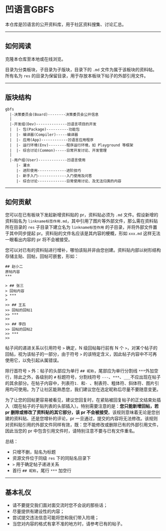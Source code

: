 # 凹语言GBFS

本仓库是凹语言的公开资料库，用于社区资料搜集、讨论汇总。

---

## 如何阅读

克隆本仓库至本地或在线浏览。

目录为分类板块，子目录为子版块，目录下的 `.md` 文件为属于该板块的资料帖。所有名为 `res` 的目录为保留目录，用于存放本板块下帖子的外部引用文件。

---

## 版块结构

```
gbfs
  |-决策委员会(Board)--------决策委员会公开信息
  |
  |-开发组(Dev)--------------凹语言项目的开发
  |  |- 包(Package)----------功能包
  |  |- 编译器(Compiler)-----编译器
  |  |- 应用(App)------------凹语言应用程序
  |  |- 运行环境(Env)--------程序运行环境，如 Playground 等框架
  |  |- 综合讨论(Common)-----日常开发讨论、开发管理
  |
  |-用户组(User)-------------凹语言使用
     |- 灌水
     |- 进阶使用-------------进阶技巧
     |- 新手入门-------------入门使用及问答
     |- 综合讨论-------------日常使用讨论、及无法归类的内容
```
---

## 如何贡献

您可以在已有板块下发起新增资料贴的 pr，资料贴必须为 `.md` 文件。假设新增的资料贴名为 `linkname标签作用.md`，其中引用了图片等外部文件，那么需在资料贴所在目录的 `res` 子目录下建立名为 `linkname标签作用` 的子目录，并将外部文件置于其中同步提起 pr。资料贴的文件名应该是其内容的梗概，形如 `xxx.md` 这样无法一眼看出内容的 pr 将不会被接受。

您可以对已有的资料贴进行增补，哪怕该贴并非由您创建。资料贴内部以树形结构存储主贴、回帖，回帖可嵌套，形如：

```
## 赵小二
原帖内容
***

> ## 张三
> 回帖内容
> ***
>
>> ## 王五
>> 回帖的回帖1
>> ***
>>
>> ## 李四
>> 回帖的回帖2
>> ***
>>
```

帖子间的递进关系以引用符号 `>` 确定，N 级回帖每行前有 N 个 `>`，对某个帖子的回帖，视为该帖子的一部分，由于符号 `>` 的该特定含义，因此帖子内容中不可再使用它，以免引起从属错误。

除行首符号 `>` 外：帖子的头部应为单行 `## 昵称`，尾部应为单行分割线 `***`外加空行，除此之外，各级别的 `#` 标题符号，分割线符号 `---`、`***`、`___`不应出现在帖子的其余部分。在帖子内容中，列表符`1. `和`- `、制表符、粗体符、斜体符、图片引用均可使用。为了让社区能熟悉您，我们建议您在选定昵称后尽量不要随意变更。

为了让您的回帖更容易被看见，建议您回复时，在紧贴被回复帖子的正文结束处插入（既在帖子的子贴列表的头部插入）。特别需要注意的是：**您只能新增回帖，若 pr 删除或修改了资料贴的其它部分，该 pr 不会被接受**。该规则意味着无论是您创建的资料贴、还是您增补的评论，pr 一旦通过，提交的内容将无法修改。该规则对资料贴引用的外部文件同样有效，既：您不能修改或删除已有的外部引用文件，因此当您的 pr 中包含引用文件时，请特别注意不要与已有文件重名。

总结：

- 只增不删，贴名为标题
- 资源文件位于同级 `res` 下的同贴名目录下
- `>` 用于确定帖子递进关系
- 首行 `## 昵称`，尾行 `***` 加空行

---

## 基本礼仪

- 请不要提交我们面对面交流时您不会说的那些话；
- 尽量提供有建设性的内容；
- 尝试提交违法信息可能将您和我们带入险境；
- 当您对内容的格式有拿不准的地方时，请参考已有的帖子。